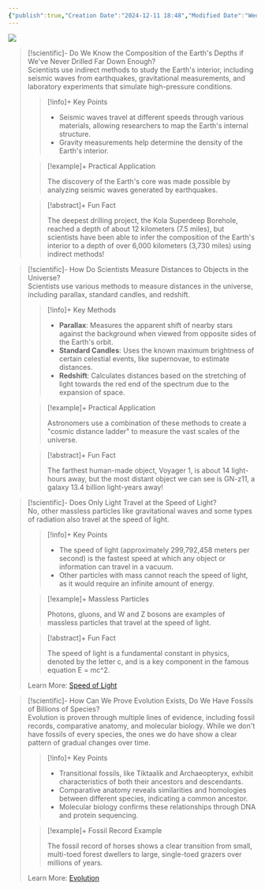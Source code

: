```yaml
---
{"publish":true,"Creation Date":"2024-12-11 18:48","Modified Date":"Wednesday 11th December 2024 18:48:45","PassFrontmatter":true}
---
```



![](https://i.imgur.com/ddzUZrc.png)

> [!scientific]- Do We Know the Composition of the Earth's Depths if We've Never Drilled Far Down Enough?  
> Scientists use indirect methods to study the Earth's interior, including seismic waves from earthquakes, gravitational measurements, and laboratory experiments that simulate high-pressure conditions.  
> 
> > [!info]+ Key Points  
> >  
> > - Seismic waves travel at different speeds through various materials, allowing researchers to map the Earth's internal structure.  
> > - Gravity measurements help determine the density of the Earth's interior.  
> 
> > [!example]+ Practical Application  
> >  
> > The discovery of the Earth's core was made possible by analyzing seismic waves generated by earthquakes.  
> 
> > [!abstract]+ Fun Fact  
> >  
> > The deepest drilling project, the Kola Superdeep Borehole, reached a depth of about 12 kilometers (7.5 miles), but scientists have been able to infer the composition of the Earth's interior to a depth of over 6,000 kilometers (3,730 miles) using indirect methods!  

> [!scientific]- How Do Scientists Measure Distances to Objects in the Universe?  
> Scientists use various methods to measure distances in the universe, including parallax, standard candles, and redshift.  
> 
> > [!info]+ Key Methods  
> >  
> > - **Parallax**: Measures the apparent shift of nearby stars against the background when viewed from opposite sides of the Earth's orbit.  
> > - **Standard Candles**: Uses the known maximum brightness of certain celestial events, like supernovae, to estimate distances.  
> > - **Redshift**: Calculates distances based on the stretching of light towards the red end of the spectrum due to the expansion of space.  
> 
> > [!example]+ Practical Application  
> >  
> > Astronomers use a combination of these methods to create a "cosmic distance ladder" to measure the vast scales of the universe.  
> 
> > [!abstract]+ Fun Fact  
> >  
> > The farthest human-made object, Voyager 1, is about 14 light-hours away, but the most distant object we can see is GN-z11, a galaxy 13.4 billion light-years away!  

> [!scientific]- Does Only Light Travel at the Speed of Light?  
> No, other massless particles like gravitational waves and some types of radiation also travel at the speed of light.  
> 
> > [!info]+ Key Points  
> >  
> > - The speed of light (approximately 299,792,458 meters per second) is the fastest speed at which any object or information can travel in a vacuum.  
> > - Other particles with mass cannot reach the speed of light, as it would require an infinite amount of energy.  
> 
> > [!example]+ Massless Particles  
> >  
> > Photons, gluons, and W and Z bosons are examples of massless particles that travel at the speed of light.  
> 
> > [!abstract]+ Fun Fact  
> >  
> > The speed of light is a fundamental constant in physics, denoted by the letter c, and is a key component in the famous equation E = mc^2.  
> 
> Learn More: [Speed of Light](https://en.wikipedia.org/wiki/Speed_of_light)  

> [!scientific]- How Can We Prove Evolution Exists, Do We Have Fossils of Billions of Species?  
> Evolution is proven through multiple lines of evidence, including fossil records, comparative anatomy, and molecular biology. While we don't have fossils of every species, the ones we do have show a clear pattern of gradual changes over time.  
> 
> > [!info]+ Key Points  
> >  
> > - Transitional fossils, like Tiktaalik and Archaeopteryx, exhibit characteristics of both their ancestors and descendants.  
> > - Comparative anatomy reveals similarities and homologies between different species, indicating a common ancestor.  
> > - Molecular biology confirms these relationships through DNA and protein sequencing.  
> 
> > [!example]+ Fossil Record Example  
> >  
> > The fossil record of horses shows a clear transition from small, multi-toed forest dwellers to large, single-toed grazers over millions of years.  
> 
> Learn More: [Evolution](https://en.wikipedia.org/wiki/Evolution)  
